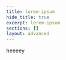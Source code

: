 ```yaml
---
title: lorem-ipsum
hide_title: true
excerpt: lorem-ipsum
sections: []
layout: advanced
---
```

heeeey